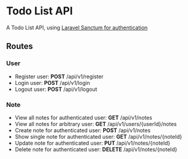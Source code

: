 # Todo List API

A Todo List API, using [Laravel Sanctum for authentication](https://laravel.com/docs/9.x/sanctum)

## Routes
### User
- Register user: **POST** /api/v1/register
- Login user: **POST** /api/v1/login
- Logout user: **POST** /api/v1/logout
### Note
- View all notes for authenticated user: **GET** /api/v1/notes
- View all notes for arbitrary user: **GET** /api/v1/users/{userId}/notes
- Create note for authenticated user: **POST** /api/v1/notes
- Show single note for authenticated user: **GET** /api/v1/notes/{noteId}
- Update note for authenticated user: **PUT** /api/v1/notes/{noteId}
- Delete note for authenticated user: **DELETE** /api/v1/notes/{noteId}
